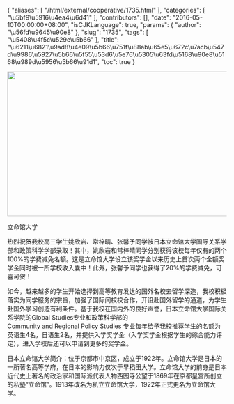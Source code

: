 {
    "aliases": [
        "/html/external/cooperative/1735.html"
    ],
    "categories": [
        "\u5bf9\u5916\u4ea4\u6d41"
    ],
    "contributors": [],
    "date": "2016-05-10T00:00:00+08:00",
    "isCJKLanguage": true,
    "params": {
        "author": "\u56fd\u9645\u90e8"
    },
    "slug": "1735",
    "tags": [
        "\u5408\u4f5c\u529e\u5b66"
    ],
    "title": "\u6211\u6821\u9ad8\u4e09\u5b66\u751f\u88ab\u65e5\u672c\u7acb\u547d\u9986\u5927\u5b66\u5f55\u53d6\u5e76\u5305\u63fd\u5168\u90e8\u5168\u989d\u5956\u5b66\u91d1",
    "toc": true
}


<img
    src="https://cdn.tfls.online/mirror/full/4c80d0acbe5a738b4f981d98878386aa7e59b355.jpg"
    style="display:block;margin-left:auto;margin-right:auto;"
    decoding="async"
    fetchpriority="auto"
    loading="lazy"
    height="332"
    width="600"
/>




 立命馆大学











  






热烈祝贺我校高三学生姚欣岩、常梓晴、张馨予同学被日本立命馆大学国际关系学部和政策科学学部录取！其中，姚欣岩和常梓晴同学分别获得该校每年仅有的两个100%的学费减免名额。这是立命馆大学设立该奖学金以来历史上首次两个全额奖学金同时被一所学校收入囊中！此外，张馨予同学也获得了20%的学费减免，可喜可贺！




如今，越来越多的学生开始选择到高等教育发达的国外名校去留学深造，我校积极落实为同学服务的宗旨，加强了国际间校校合作，开设赴国外留学的通道，为学生赴国外学习创造有利条件。基于我校在国内外的良好声誉，日本立命馆大学国际关系学院的Global Studies专业和政策科学部的Community and Regional Policy Studies 专业每年给予我校推荐学生的名额为英语生4名，日语生2名，并提供入学奖学金（入学奖学金根据学生的综合能力评定），进入学校后还可以申请到更多的奖学金。




日本立命馆大学简介：位于京都市中京区，成立于1922年。立命馆大学是日本的一所著名高等学府，在日本的影响力仅次于早稻田大学。立命馆大学的前身是日本近代史上著名的政治家和国际派代表人物西园寺公望于1869年在京都皇宫所创立的私塾“立命馆”。1913年改名为私立立命馆大学，1922年正式更名为立命馆大学。








  


  





  





  



